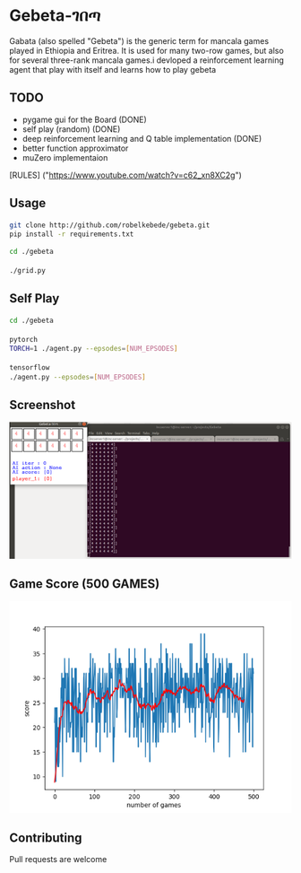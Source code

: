 
# Gebeta-ገበጣ

Gabata (also spelled "Gebeta") is the generic term for mancala games played in Ethiopia and Eritrea. It is used for many two-row games, but also for several three-rank mancala games.i devloped a reinforcement learning agent that play with itself and learns how to play gebeta


## TODO

* pygame gui for the Board (DONE)
* self play (random) (DONE)
* deep reinforcement learning and Q table implementation (DONE)
* better function approximator
* muZero implementaion


[RULES] ("https://www.youtube.com/watch?v=c62_xn8XC2g")


## Usage

```bash 
git clone http://github.com/robelkebede/gebeta.git
pip install -r requirements.txt
```


```bash 
cd ./gebeta	

./grid.py

```

## Self Play
```bash 
cd ./gebeta	

pytorch
TORCH=1 ./agent.py --epsodes=[NUM_EPSODES]

tensorflow
./agent.py --epsodes=[NUM_EPSODES]

```

## Screenshot
![Alt text](./screenshot.png?raw=true "game")



## Game Score (500 GAMES)
![Alt text](./score.png?raw=true "Score")

## Contributing

Pull requests are welcome


